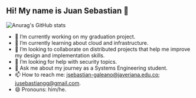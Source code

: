 ## Hi! My name is Juan Sebastian 👋

![Anurag's GitHub stats](https://github-readme-stats.vercel.app/api?username=el-sebas-galeano&show_icons=true&theme=tokyonight)

- 🔭 I’m currently working on my graduation project.
- 🌱 I’m currently learning about cloud and infrastructure.
- 👯 I’m looking to collaborate on distributed projects that help me improve my design and implementation skills.
- 🤔 I’m looking for help with security topics.
- 💬 Ask me about my journey as a Systems Engineering student.
- 📫 How to reach me: jsebastian-galeano@javeriana.edu.co; jusebastiangg@gmail.com.
- 😄 Pronouns: him/he.
  
<!--
**el-sebas-galeano/el-sebas-galeano** is a ✨ _special_ ✨ repository because its `README.md` (this file) appears on your GitHub profile.


-->
